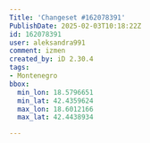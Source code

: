 ```yaml
---
Title: 'Changeset #162078391'
PublishDate: 2025-02-03T10:18:22Z
id: 162078391
user: aleksandra991
comment: izmen
created_by: iD 2.30.4
tags:
- Montenegro
bbox:
  min_lon: 18.5796651
  min_lat: 42.4359624
  max_lon: 18.6012166
  max_lat: 42.4438934

---
```

